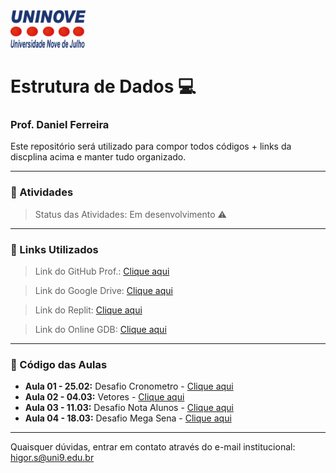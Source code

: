 <img src="https://github.com/HigorRoc/Uninove_2021.1/blob/main/Uninove-Logo.png" width="120" height="60">

# Estrutura de Dados :computer:
###  Prof. Daniel Ferreira

Este repositório será utilizado para compor todos códigos + links da discplina acima e manter tudo organizado.

---

### :pushpin: Atividades
> Status das Atividades: Em desenvolvimento :warning:

---
### :pushpin: Links Utilizados
> Link do GitHub Prof.: [Clique aqui](https://github.com/DanielGTI/Estrutura_de_Dados)

> Link do Google Drive: [Clique aqui](https://drive.google.com/drive/folders/1L10xGj25mCOo0QdeSboCw6zQmdxJpM6n?usp=sharing)

> Link do Replit: [Clique aqui](https://repl.it/~/)
 
> Link do Online GDB: [Clique aqui](https://www.onlinegdb.com/)
 
---

### :pushpin: Código das Aulas

- **Aula 01 - 25.02:** Desafio Cronometro - [Clique aqui](https://github.com/HigorRoc/Uninove_2021.1_EstruturaDados/tree/main/Aula%2001%20-%2025.02.2021)
- **Aula 02 - 04.03:** Vetores - [Clique aqui](https://github.com/HigorRoc/Uninove_2021.1_EstruturaDados/tree/main/Aula%2002%20-%2004.03.2021)
- **Aula 03 - 11.03:** Desafio Nota Alunos - [Clique aqui](https://github.com/HigorRoc/Uninove_2021.1_EstruturaDados/tree/main/Aula%2003%20-%2011.03.2021)
- **Aula 04 - 18.03:** Desafio Mega Sena - [Clique aqui](https://github.com/HigorRoc/Uninove_2021.1_EstruturaDados/tree/main/Desafio%20Mega%20Sena)

---

Quaisquer dúvidas, entrar em contato através do e-mail institucional: 
higor.s@uni9.edu.br
